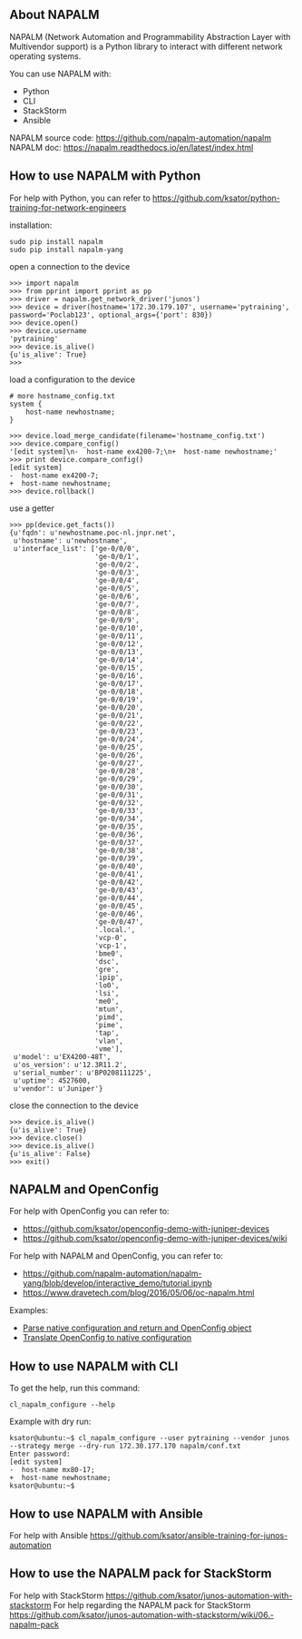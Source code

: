 
## About NAPALM

NAPALM (Network Automation and Programmability Abstraction Layer with Multivendor support) is a Python library to interact with different network operating systems.  

You can use NAPALM with: 
- Python
- CLI
- StackStorm
- Ansible     

NAPALM source code: https://github.com/napalm-automation/napalm  
NAPALM doc: https://napalm.readthedocs.io/en/latest/index.html  

## How to use NAPALM with Python

For help with Python, you can refer to https://github.com/ksator/python-training-for-network-engineers 

installation:  
```
sudo pip install napalm
sudo pip install napalm-yang
```

open a connection to the device
```
>>> import napalm
>>> from pprint import pprint as pp
>>> driver = napalm.get_network_driver('junos')
>>> device = driver(hostname='172.30.179.107', username='pytraining', password='Poclab123', optional_args={'port': 830})
>>> device.open()
>>> device.username
'pytraining'
>>> device.is_alive()
{u'is_alive': True}
>>>
```
load a configuration to the device 
```
# more hostname_config.txt
system {
    host-name newhostname;
}
```
```
>>> device.load_merge_candidate(filename='hostname_config.txt')
>>> device.compare_config()
'[edit system]\n-  host-name ex4200-7;\n+  host-name newhostname;'
>>> print device.compare_config()
[edit system]
-  host-name ex4200-7;
+  host-name newhostname;
>>> device.rollback()
```
use a getter
```
>>> pp(device.get_facts())
{u'fqdn': u'newhostname.poc-nl.jnpr.net',
 u'hostname': u'newhostname',
 u'interface_list': ['ge-0/0/0',
                     'ge-0/0/1',
                     'ge-0/0/2',
                     'ge-0/0/3',
                     'ge-0/0/4',
                     'ge-0/0/5',
                     'ge-0/0/6',
                     'ge-0/0/7',
                     'ge-0/0/8',
                     'ge-0/0/9',
                     'ge-0/0/10',
                     'ge-0/0/11',
                     'ge-0/0/12',
                     'ge-0/0/13',
                     'ge-0/0/14',
                     'ge-0/0/15',
                     'ge-0/0/16',
                     'ge-0/0/17',
                     'ge-0/0/18',
                     'ge-0/0/19',
                     'ge-0/0/20',
                     'ge-0/0/21',
                     'ge-0/0/22',
                     'ge-0/0/23',
                     'ge-0/0/24',
                     'ge-0/0/25',
                     'ge-0/0/26',
                     'ge-0/0/27',
                     'ge-0/0/28',
                     'ge-0/0/29',
                     'ge-0/0/30',
                     'ge-0/0/31',
                     'ge-0/0/32',
                     'ge-0/0/33',
                     'ge-0/0/34',
                     'ge-0/0/35',
                     'ge-0/0/36',
                     'ge-0/0/37',
                     'ge-0/0/38',
                     'ge-0/0/39',
                     'ge-0/0/40',
                     'ge-0/0/41',
                     'ge-0/0/42',
                     'ge-0/0/43',
                     'ge-0/0/44',
                     'ge-0/0/45',
                     'ge-0/0/46',
                     'ge-0/0/47',
                     '.local.',
                     'vcp-0',
                     'vcp-1',
                     'bme0',
                     'dsc',
                     'gre',
                     'ipip',
                     'lo0',
                     'lsi',
                     'me0',
                     'mtun',
                     'pimd',
                     'pime',
                     'tap',
                     'vlan',
                     'vme'],
 u'model': u'EX4200-48T',
 u'os_version': u'12.3R11.2',
 u'serial_number': u'BP0208111225',
 u'uptime': 4527600,
 u'vendor': u'Juniper'}
```
close the connection to the device
```
>>> device.is_alive()
{u'is_alive': True}
>>> device.close()
>>> device.is_alive()
{u'is_alive': False}
>>> exit()
```

## NAPALM and OpenConfig
For help with OpenConfig you can refer to:  
- https://github.com/ksator/openconfig-demo-with-juniper-devices
- https://github.com/ksator/openconfig-demo-with-juniper-devices/wiki 

For help with NAPALM and OpenConfig, you can refer to: 
- https://github.com/napalm-automation/napalm-yang/blob/develop/interactive_demo/tutorial.ipynb
- https://www.dravetech.com/blog/2016/05/06/oc-napalm.html

Examples: 
- [Parse native configuration and return and OpenConfig object](https://github.com/ksator/junos-automation-with-NAPALM/blob/master/native_to_openconfig.py)
- [Translate OpenConfig to native configuration](https://github.com/ksator/junos-automation-with-NAPALM/blob/master/openconfig_to_native.py)

## How to use NAPALM with CLI


To get the help, run this command:  
```
cl_napalm_configure --help
```
Example with dry run:
```
ksator@ubuntu:~$ cl_napalm_configure --user pytraining --vendor junos --strategy merge --dry-run 172.30.177.170 napalm/conf.txt 
Enter password: 
[edit system]
-  host-name mx80-17;
+  host-name newhostname;
ksator@ubuntu:~$ 
```


## How to use NAPALM with Ansible 
For help with Ansible https://github.com/ksator/ansible-training-for-junos-automation 


## How to use the NAPALM pack for StackStorm
For help with StackStorm https://github.com/ksator/junos-automation-with-stackstorm 
For help regarding the NAPALM pack for StackStorm https://github.com/ksator/junos-automation-with-stackstorm/wiki/06.-napalm-pack








